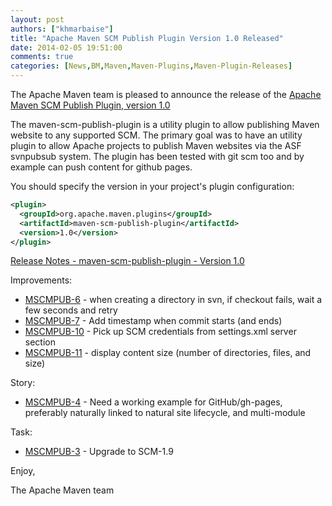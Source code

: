 ```yaml
---
layout: post
authors: ["khmarbaise"]
title: "Apache Maven SCM Publish Plugin Version 1.0 Released"
date: 2014-02-05 19:51:00
comments: true
categories: [News,BM,Maven,Maven-Plugins,Maven-Plugin-Releases]
---
```

The Apache Maven team is pleased to announce the release of the 
[Apache Maven SCM Publish Plugin, version 1.0](https://maven.apache.org/plugins/maven-scm-publish-plugin/)

The maven-scm-publish-plugin is a utility plugin to allow publishing Maven 
website to any supported SCM. The primary goal was to have an utility plugin 
to allow Apache projects to publish Maven websites via the ASF svnpubsub 
system. The plugin has been tested with git scm too and by example can push 
content for github pages.


You should specify the version in your project's plugin configuration:

```xml
<plugin>
  <groupId>org.apache.maven.plugins</groupId>
  <artifactId>maven-scm-publish-plugin</artifactId>
  <version>1.0</version>
</plugin>
```
<!-- more -->

[Release Notes - maven-scm-publish-plugin - Version 1.0](http://jira.codehaus.org/secure/ReleaseNote.jspa?projectId=12730&styleName=Html&version=18940)

Improvements:

 * [MSCMPUB-6](https://issues.apache.org/jira/browse/MSCMPUB-6) - when creating a directory in svn, if checkout fails, wait 
a few seconds and retry
 * [MSCMPUB-7](https://issues.apache.org/jira/browse/MSCMPUB-7) - Add timestamp when commit starts (and ends)
 * [MSCMPUB-10](https://issues.apache.org/jira/browse/MSCMPUB-10) - Pick up SCM credentials from settings.xml server section
 * [MSCMPUB-11](https://issues.apache.org/jira/browse/MSCMPUB-11) - display content size (number of directories, files, and size)

Story:

 * [MSCMPUB-4](https://issues.apache.org/jira/browse/MSCMPUB-4) - Need a working example for GitHub/gh-pages, preferably 
naturally linked to natural site lifecycle, and multi-module

Task:

 * [MSCMPUB-3](https://issues.apache.org/jira/browse/MSCMPUB-3) - Upgrade to SCM-1.9

Enjoy,

The Apache Maven team
